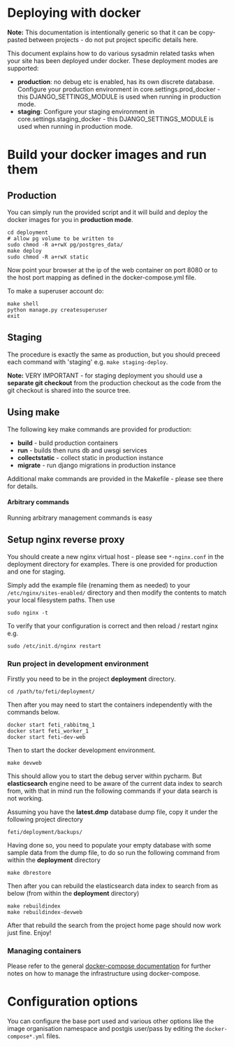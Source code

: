 # Deploying with docker

**Note:** This documentation is intentionally generic so that it can
be copy-pasted between projects - do not put project specific details here.

This document explains how to do various sysadmin related tasks when your
site has been deployed under docker. These deployment modes are supported:

* **production**: no debug etc is enabled, has its own discrete database. Configure
  your production environment in core.settings.prod_docker - this
  DJANGO_SETTINGS_MODULE is used when running in production mode.
* **staging**: Configure your staging environment in core.settings.staging_docker -
  this DJANGO_SETTINGS_MODULE is used when running in production mode.

# Build your docker images and run them

## Production

You can simply run the provided script and it will build and deploy the docker
images for you in **production mode**.

```
cd deployment
# allow pg volume to be written to
sudo chmod -R a+rwX pg/postgres_data/
make deploy
sudo chmod -R a+rwX static
```

Now point your browser at the ip of the web container on port 8080 or to the
host port mapping as defined in the docker-compose.yml file.


To make a superuser account do:

```
make shell
python manage.py createsuperuser
exit
```

## Staging

The procedure is exactly the same as production, but you should preceed
each command with 'staging' e.g. ``make staging-deploy``.

**Note:** VERY IMPORTANT - for staging deployment you should use a **separate
git checkout**  from the production checkout as the code from the git checkout
is shared into the source tree.

## Using make

The following key make commands are provided for production:

* **build** - build production containers
* **run** - builds then runs db and uwsgi services
* **collectstatic** - collect static in production instance
* **migrate** - run django migrations in production instance

Additional make commands are provided in the Makefile - please see there
for details.

#### Arbitrary commands

Running arbitrary management commands is easy


## Setup nginx reverse proxy

You should create a new nginx virtual host - please see
``*-nginx.conf`` in the deployment directory for examples. There is
one provided for production and one for staging.

Simply add the example file (renaming them as needed) to your
``/etc/nginx/sites-enabled/`` directory and then modify the contents to
match your local filesystem paths. Then use

```
sudo nginx -t
```

To verify that your configuration is correct and then reload / restart nginx
e.g.

```
sudo /etc/init.d/nginx restart
```
### Run  project in development environment

Firstly you need to be in the project **deployment** directory.

```
cd /path/to/feti/deployment/
``` 

Then after you may need to start the containers independently with the commands below.

```
docker start feti_rabbitmq_1
docker start feti_worker_1
docker start feti-dev-web
```
Then to start the docker development environment. 

```
make devweb
```
This should allow you to start the debug server within pycharm.
But **elasticsearch** engine need to be aware of the current data index to search from, with that in mind run the following commands if your data search is not working.

Assuming you have the **latest.dmp** database dump file, copy it under the following project directory

```
feti/deployment/backups/
```
Having done so, you need to populate your empty database with some sample data from the dump file, to do so run the following command from within the **deployment** directory

```
make dbrestore
```
Then after you can rebuild the elasticsearch data index to search from as below (from within the **deployment** directory)

```
make rebuildindex
make rebuildindex-devweb
```
After that rebuild the search from the project home page should now work just fine. Enjoy! 


### Managing containers

Please refer to the general [docker-compose documentation](http://docs.docker.com/compose/)
for further notes on how to manage the infrastructure using docker-compose.

# Configuration options

You can configure the base port used and various other options like the
image organisation namespace and postgis user/pass by editing the ``docker-compose*.yml``
files.
